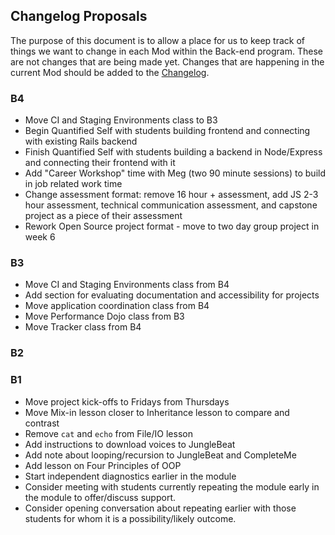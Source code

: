 ## Changelog Proposals

The purpose of this document is to allow a place for us to keep track of things we want to change in each Mod within the Back-end program. These are not changes that are being made yet. Changes that are happening in the current Mod should be added to the [Changelog](changelog).

### B4

* Move CI and Staging Environments class to B3
* Begin Quantified Self with students building frontend and connecting with existing Rails backend
* Finish Quantified Self with students building a backend in Node/Express and connecting their frontend with it
* Add "Career Workshop" time with Meg (two 90 minute sessions) to build in job related work time
* Change assessment format: remove 16 hour + assessment, add JS 2-3 hour assessment, technical communication assessment, and capstone project as a piece of their assessment
* Rework Open Source project format - move to two day group project in week 6

### B3

* Move CI and Staging Environments class from B4
* Add section for evaluating documentation and accessibility for projects
* Move application coordination class from B4
* Move Performance Dojo class from B3
* Move Tracker class from B4

### B2


### B1

- Move project kick-offs to Fridays from Thursdays
- Move Mix-in lesson closer to Inheritance lesson to compare and contrast
- Remove `cat` and `echo` from File/IO lesson
- Add instructions to download voices to JungleBeat
- Add note about looping/recursion to JungleBeat and CompleteMe
- Add lesson on Four Principles of OOP
- Start independent diagnostics earlier in the module
- Consider meeting with students currently repeating the module early in the module to offer/discuss support.
- Consider opening conversation about repeating earlier with those students for whom it is a possibility/likely outcome.

